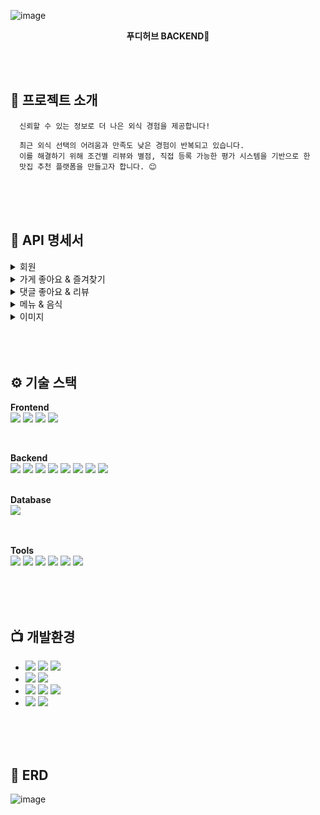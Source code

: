 ![image](https://github.com/user-attachments/assets/14fc0f4e-db7b-4f3c-b4da-84e97c789864)
<div align=center>
  
  **푸디허브 BACKEND🍞**
</div>

<br><br>

## 🍞 프로젝트 소개
```
  신뢰할 수 있는 정보로 더 나은 외식 경험을 제공합니다!

  최근 외식 선택의 어려움과 만족도 낮은 경험이 반복되고 있습니다. 
  이를 해결하기 위해 조건별 리뷰와 별점, 직접 등록 가능한 평가 시스템을 기반으로 한
  맛집 추천 플랫폼을 만들고자 합니다. 😊

```

<br><br><br>
## 📢 API 명세서

<details>
  <summary> 회원 </summary>
  
  ![image](https://github.com/user-attachments/assets/d6cb979e-6d6f-4d4d-a31d-c2a737fdaa94)<br>
<br>

</details>

<details>
  <summary> 가게 좋아요 & 즐겨찾기 </summary>
  
  ![image](https://github.com/user-attachments/assets/c9a088cc-e0d1-4dca-8636-0201f859b776)<br>
<br>

</details>

<details>
  <summary> 댓글 좋아요 & 리뷰 </summary>
  
  ![image](https://github.com/user-attachments/assets/bae307d9-87b4-4f92-be74-b95ee5451391)<br>
<br>

</details>

<details>
  <summary> 메뉴 & 음식 </summary>
  
  ![image](https://github.com/user-attachments/assets/8096ce31-23a9-43f3-aad5-a318a3e97e1e)<br>
<br>

</details>

<details>
  <summary> 이미지 </summary>
  
  ![image](https://github.com/user-attachments/assets/cd31148f-e025-437a-b7d8-19f7f04a6202)<br>
<br>

</details>
<br><br><br>

## ⚙️ 기술 스택

**Frontend**<br>
<img src="https://img.shields.io/badge/html-E34F26?style=for-the-badge&logo=html5&logoColor=white">
<img src="https://img.shields.io/badge/css-1572B6?style=for-the-badge&logo=css3&logoColor=white">
<img src="https://img.shields.io/badge/javascript-F7DF1E?style=for-the-badge&logo=javascript&logoColor=black">
<img src="https://img.shields.io/badge/react-ffffff?style=for-the-badge&logo=react">

<br>

**Backend**<br>
<img src="https://img.shields.io/badge/Java-007396?style=for-the-badge&logo=Java&logoColor=white"> 
<img src="https://img.shields.io/badge/Spring-6DB33F?style=for-the-badge&logo=Spring&logoColor=white">
<img src="https://img.shields.io/badge/Spring%20Boot-%236DB33F?style=for-the-badge&logo=Spring%20Boot&logoColor=white">
<img src="https://img.shields.io/badge/Spring%20JPA-%236DB33F?style=for-the-badge&logo=Spring&logoColor=white">
<img src="https://img.shields.io/badge/Spring%20Security-%236DB33F?style=for-the-badge&logo=Spring%20Security&logoColor=white">
<img src="https://img.shields.io/badge/JWT-%23A41E11?style=for-the-badge&logo=JSON-Web-Tokens&logoColor=white">
<img src="https://img.shields.io/badge/OAuth%202.0-%23355288?style=for-the-badge&logo=OAuth&logoColor=white">
<img src="https://img.shields.io/badge/nginx-%23009639?style=for-the-badge&logo=nginx&logoColor=white">
<br><br>

**Database**<br>
<img src="https://img.shields.io/badge/oracle-F80000?style=for-the-badge&logo=oracle&logoColor=white">  
<br><br>

**Tools**<br>
<img src="https://img.shields.io/badge/IntelliJ%20IDEA-%23000000?style=for-the-badge&logo=IntelliJ%20IDEA&logoColor=white">
<img src="https://img.shields.io/badge/VS%20Code-%23007ACC?style=for-the-badge&logo=Visual%20Studio%20Code&logoColor=white">
<img src="https://img.shields.io/badge/Postman-FF6C37?style=for-the-badge&logo=postman&logoColor=white">
<img src="https://img.shields.io/badge/git-F05032?style=for-the-badge&logo=git&logoColor=white">
<img src="https://img.shields.io/badge/github-181717?style=for-the-badge&logo=github&logoColor=white">
<img src="https://img.shields.io/badge/Notion-black?style=for-the-badge&logo=Notion&logoColor=white"/>

<br><br><br>

## 📺 개발환경
- <img src="https://img.shields.io/badge/Framework-%23121011?style=for-the-badge">
  <img src="https://img.shields.io/badge/Spring%20Boot-6DB33F?style=for-the-badge&logo=Spring%20Boot&logoColor=white">
  <img src="https://img.shields.io/badge/3.4.0-515151?style=for-the-badge">

- <img src="https://img.shields.io/badge/Build-%23121011?style=for-the-badge">
  <img src="https://img.shields.io/badge/Gradle-02303A?style=for-the-badge&logo=Gradle&logoColor=white">

- <img src="https://img.shields.io/badge/Language-%23121011?style=for-the-badge">
  <img src="https://img.shields.io/badge/Java-ED8B00?style=for-the-badge&logo=OpenJDK&logoColor=white">
  <img src="https://img.shields.io/badge/21-515151?style=for-the-badge">

- <img src="https://img.shields.io/badge/Project%20Encoding-%23121011?style=for-the-badge">
  <img src="https://img.shields.io/badge/UTF--8-EA2328?style=for-the-badge">


<br><br><br>

## 🥐 ERD
![image](https://github.com/user-attachments/assets/54cfede9-41a5-4ab6-aff6-e6b8c62b5781)

<br><br><br> 
